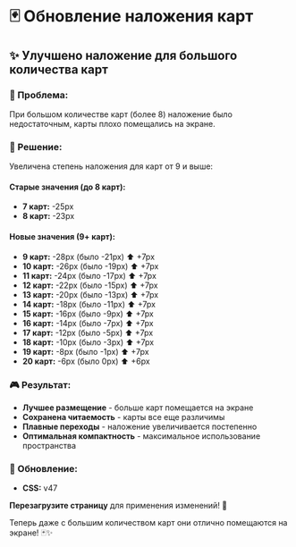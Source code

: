 # 🃏 Обновление наложения карт

## ✨ Улучшено наложение для большого количества карт

### 🎯 Проблема:
При большом количестве карт (более 8) наложение было недостаточным, карты плохо помещались на экране.

### 🔧 Решение:
Увеличена степень наложения для карт от 9 и выше:

#### Старые значения (до 8 карт):
- **7 карт:** -25px
- **8 карт:** -23px

#### Новые значения (9+ карт):
- **9 карт:** -28px (было -21px) ⬆️ +7px
- **10 карт:** -26px (было -19px) ⬆️ +7px
- **11 карт:** -24px (было -17px) ⬆️ +7px
- **12 карт:** -22px (было -15px) ⬆️ +7px
- **13 карт:** -20px (было -13px) ⬆️ +7px
- **14 карт:** -18px (было -11px) ⬆️ +7px
- **15 карт:** -16px (было -9px) ⬆️ +7px
- **16 карт:** -14px (было -7px) ⬆️ +7px
- **17 карт:** -12px (было -5px) ⬆️ +7px
- **18 карт:** -10px (было -3px) ⬆️ +7px
- **19 карт:** -8px (было -1px) ⬆️ +7px
- **20 карт:** -6px (было 0px) ⬆️ +6px

### 🎮 Результат:
- **Лучшее размещение** - больше карт помещается на экране
- **Сохранена читаемость** - карты все еще различимы
- **Плавные переходы** - наложение увеличивается постепенно
- **Оптимальная компактность** - максимальное использование пространства

### 🔄 Обновление:
- **CSS:** v47

**Перезагрузите страницу** для применения изменений! 🚀

Теперь даже с большим количеством карт они отлично помещаются на экране! 🃏✨

